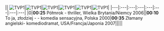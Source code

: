 || ![TVP1](https://github.com/ptomasik1/xxx/blob/master/loga/tvp1.gif "TVP1")|![TVP1](https://github.com/ptomasik1/xxx/blob/master/loga/tvp2.gif "TVP1")|![TVP1](https://github.com/ptomasik1/xxx/blob/master/loga/tvn.gif "TVP1")|![TVP1](https://github.com/ptomasik1/xxx/blob/master/loga/rtl7.gif "TVP1")|![TVP1](https://github.com/ptomasik1/xxx/blob/master/loga/pols.gif "TVP1")|![TVP1](https://github.com/ptomasik1/xxx/blob/master/loga/papo.gif "TVP1")|
|---|:---|:---|:---|:---|:---|:---|:---|
|0|**00:25** Półmrok - thriller, Wielka Brytania/Niemcy 2006||**00:10** To ja, złodziej - - komedia sensacyjna, Polska 2000|**00:35** Złamany angielski- komediodramat, USA/Francja/Japonia 2007|||||
